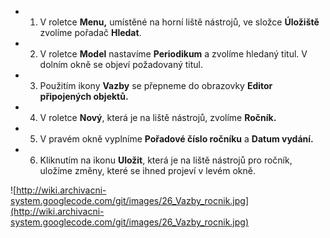   * 1)	V roletce **Menu,** umístěné na horní liště nástrojů, ve složce **Úložiště** zvolíme pořadač **Hledat**.
  * 2)	V roletce **Model** nastavíme **Periodikum** a zvolíme hledaný titul. V dolním okně se objeví požadovaný titul.
  * 3)	Použitím ikony **Vazby** se přepneme do obrazovky **Editor připojených objektů.**
  * 4)	V roletce **Nový**, která je na liště nástrojů, zvolíme **Ročník.**
  * 5)	V pravém okně vyplníme **Pořadové číslo ročníku** a **Datum vydání.**
  * 6)	Kliknutím na ikonu **Uložit**, která je na liště nástrojů pro ročník, uložíme změny, které se ihned projeví v levém okně.


![http://wiki.archivacni-system.googlecode.com/git/images/26_Vazby_rocnik.jpg](http://wiki.archivacni-system.googlecode.com/git/images/26_Vazby_rocnik.jpg)